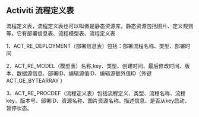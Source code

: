 ## Activiti 流程定义表

流程定义表，流程定义表也可以叫做是静态资源库，静态资源包括图片、定义规则等。它有部署信息表、流程模型表、流程定义表

1、ACT\_RE\_DEPLOYMENT（部署信息表）包括：部署流程名称、类型、部署时间

2、ACT\_RE\_MODEL（模型表）名称,key、类型、创建时间、最后修改时间、版本、数据源信息、部署ID、编辑源值ID、编辑源额外值ID（外键ACT\_GE\_BYTEARRAY ）

3、ACT\_RE\_PROCDEF（流程定义表）包括流程定义、类型、流程名称、流程key、版本号、部署ID、资源名称、图片资源名称、描述信息、是否从key启动、暂停状态。

